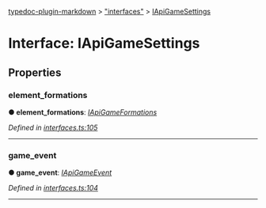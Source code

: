 [typedoc-plugin-markdown](../README.md) > ["interfaces"](../modules/_interfaces_.md) > [IApiGameSettings](../interfaces/_interfaces_.iapigamesettings.md)



# Interface: IApiGameSettings


## Properties
<a id="element_formations"></a>

###  element_formations

**●  element_formations**:  *[IApiGameFormations](_interfaces_.iapigameformations.md)* 

*Defined in [interfaces.ts:105](https://github.com/tgreyjs/typedoc-plugin-markdown/blob/bb94e89/tests/src/interfaces.ts#L105)*





___

<a id="game_event"></a>

###  game_event

**●  game_event**:  *[IApiGameEvent](_interfaces_.iapigameevent.md)* 

*Defined in [interfaces.ts:104](https://github.com/tgreyjs/typedoc-plugin-markdown/blob/bb94e89/tests/src/interfaces.ts#L104)*





___


